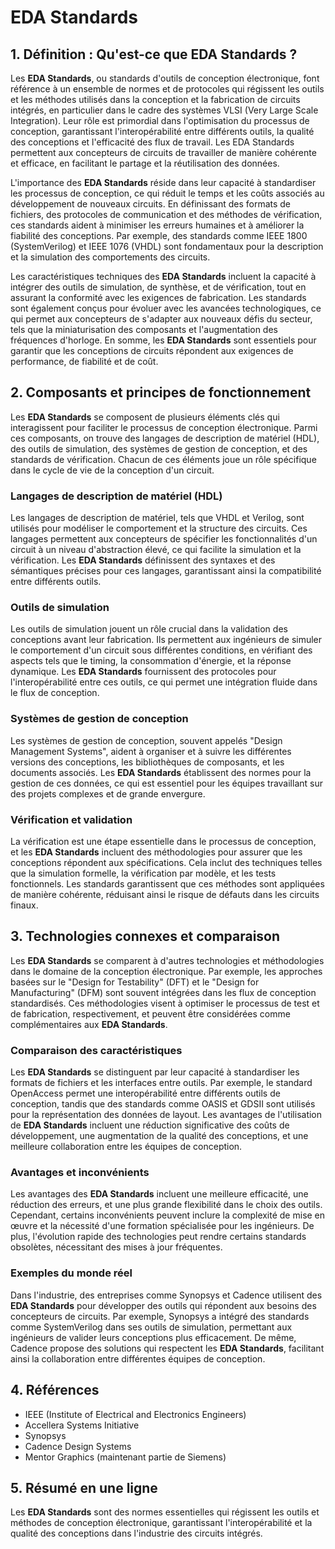 # EDA Standards

## 1. Définition : Qu'est-ce que **EDA Standards** ?
Les **EDA Standards**, ou standards d'outils de conception électronique, font référence à un ensemble de normes et de protocoles qui régissent les outils et les méthodes utilisés dans la conception et la fabrication de circuits intégrés, en particulier dans le cadre des systèmes VLSI (Very Large Scale Integration). Leur rôle est primordial dans l'optimisation du processus de conception, garantissant l'interopérabilité entre différents outils, la qualité des conceptions et l'efficacité des flux de travail. Les EDA Standards permettent aux concepteurs de circuits de travailler de manière cohérente et efficace, en facilitant le partage et la réutilisation des données.

L'importance des **EDA Standards** réside dans leur capacité à standardiser les processus de conception, ce qui réduit le temps et les coûts associés au développement de nouveaux circuits. En définissant des formats de fichiers, des protocoles de communication et des méthodes de vérification, ces standards aident à minimiser les erreurs humaines et à améliorer la fiabilité des conceptions. Par exemple, des standards comme IEEE 1800 (SystemVerilog) et IEEE 1076 (VHDL) sont fondamentaux pour la description et la simulation des comportements des circuits.

Les caractéristiques techniques des **EDA Standards** incluent la capacité à intégrer des outils de simulation, de synthèse, et de vérification, tout en assurant la conformité avec les exigences de fabrication. Les standards sont également conçus pour évoluer avec les avancées technologiques, ce qui permet aux concepteurs de s'adapter aux nouveaux défis du secteur, tels que la miniaturisation des composants et l'augmentation des fréquences d'horloge. En somme, les **EDA Standards** sont essentiels pour garantir que les conceptions de circuits répondent aux exigences de performance, de fiabilité et de coût.

## 2. Composants et principes de fonctionnement
Les **EDA Standards** se composent de plusieurs éléments clés qui interagissent pour faciliter le processus de conception électronique. Parmi ces composants, on trouve des langages de description de matériel (HDL), des outils de simulation, des systèmes de gestion de conception, et des standards de vérification. Chacun de ces éléments joue un rôle spécifique dans le cycle de vie de la conception d'un circuit.

### Langages de description de matériel (HDL)
Les langages de description de matériel, tels que VHDL et Verilog, sont utilisés pour modéliser le comportement et la structure des circuits. Ces langages permettent aux concepteurs de spécifier les fonctionnalités d'un circuit à un niveau d'abstraction élevé, ce qui facilite la simulation et la vérification. Les **EDA Standards** définissent des syntaxes et des sémantiques précises pour ces langages, garantissant ainsi la compatibilité entre différents outils.

### Outils de simulation
Les outils de simulation jouent un rôle crucial dans la validation des conceptions avant leur fabrication. Ils permettent aux ingénieurs de simuler le comportement d'un circuit sous différentes conditions, en vérifiant des aspects tels que le timing, la consommation d'énergie, et la réponse dynamique. Les **EDA Standards** fournissent des protocoles pour l'interopérabilité entre ces outils, ce qui permet une intégration fluide dans le flux de conception.

### Systèmes de gestion de conception
Les systèmes de gestion de conception, souvent appelés "Design Management Systems", aident à organiser et à suivre les différentes versions des conceptions, les bibliothèques de composants, et les documents associés. Les **EDA Standards** établissent des normes pour la gestion de ces données, ce qui est essentiel pour les équipes travaillant sur des projets complexes et de grande envergure.

### Vérification et validation
La vérification est une étape essentielle dans le processus de conception, et les **EDA Standards** incluent des méthodologies pour assurer que les conceptions répondent aux spécifications. Cela inclut des techniques telles que la simulation formelle, la vérification par modèle, et les tests fonctionnels. Les standards garantissent que ces méthodes sont appliquées de manière cohérente, réduisant ainsi le risque de défauts dans les circuits finaux.

## 3. Technologies connexes et comparaison
Les **EDA Standards** se comparent à d'autres technologies et méthodologies dans le domaine de la conception électronique. Par exemple, les approches basées sur le "Design for Testability" (DFT) et le "Design for Manufacturing" (DFM) sont souvent intégrées dans les flux de conception standardisés. Ces méthodologies visent à optimiser le processus de test et de fabrication, respectivement, et peuvent être considérées comme complémentaires aux **EDA Standards**.

### Comparaison des caractéristiques
Les **EDA Standards** se distinguent par leur capacité à standardiser les formats de fichiers et les interfaces entre outils. Par exemple, le standard OpenAccess permet une interopérabilité entre différents outils de conception, tandis que des standards comme OASIS et GDSII sont utilisés pour la représentation des données de layout. Les avantages de l'utilisation de **EDA Standards** incluent une réduction significative des coûts de développement, une augmentation de la qualité des conceptions, et une meilleure collaboration entre les équipes de conception.

### Avantages et inconvénients
Les avantages des **EDA Standards** incluent une meilleure efficacité, une réduction des erreurs, et une plus grande flexibilité dans le choix des outils. Cependant, certains inconvénients peuvent inclure la complexité de mise en œuvre et la nécessité d'une formation spécialisée pour les ingénieurs. De plus, l'évolution rapide des technologies peut rendre certains standards obsolètes, nécessitant des mises à jour fréquentes.

### Exemples du monde réel
Dans l'industrie, des entreprises comme Synopsys et Cadence utilisent des **EDA Standards** pour développer des outils qui répondent aux besoins des concepteurs de circuits. Par exemple, Synopsys a intégré des standards comme SystemVerilog dans ses outils de simulation, permettant aux ingénieurs de valider leurs conceptions plus efficacement. De même, Cadence propose des solutions qui respectent les **EDA Standards**, facilitant ainsi la collaboration entre différentes équipes de conception.

## 4. Références
- IEEE (Institute of Electrical and Electronics Engineers)
- Accellera Systems Initiative
- Synopsys
- Cadence Design Systems
- Mentor Graphics (maintenant partie de Siemens)

## 5. Résumé en une ligne
Les **EDA Standards** sont des normes essentielles qui régissent les outils et méthodes de conception électronique, garantissant l'interopérabilité et la qualité des conceptions dans l'industrie des circuits intégrés.